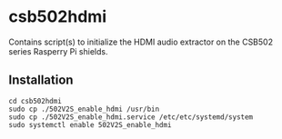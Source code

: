 # csb502hdmi
Contains script(s) to initialize the HDMI audio extractor on the CSB502 series Rasperry Pi shields.

## Installation
```
cd csb502hdmi
sudo cp ./502V2S_enable_hdmi /usr/bin
sudo cp ./502V2S_enable_hdmi.service /etc/etc/systemd/system
sudo systemctl enable 502V2S_enable_hdmi
```
